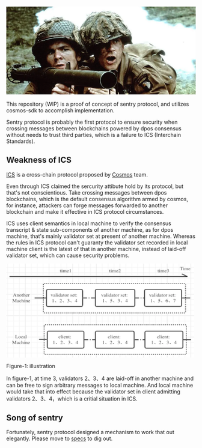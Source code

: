 ![logo](x/sentry/spec/asset/logo.png)

This repository (WIP) is a proof of concept of sentry protocol, and utilizes cosmos-sdk to accomplish implementation.

Sentry protocol is  probably the first protocol to ensure security when crossing messages between blockchains powered by dpos consensus without needs to trust third parties, which is a failure to ICS (Interchain Standards).

## Weakness of ICS

[ICS](https://github.com/cosmos/ics) is a cross-chain protocol proposed by [Cosmos](https://github.com/cosmos) team.

Even through ICS claimed the sercurity attibute hold by its protocol, but that's not conscientious. Take crossing messages between dpos blockchains, which is the default consensus algorithm armed by cosmos, for instance, attackers can forge messages forwarded to another blockchain and make it effective in ICS protocol circumstances.

ICS uses client semantics in local machine to verify the consensus transcript & state sub-components of another machine, as for dpos machine, that's mainly validator set at present of another machine. Whereas the rules in ICS protocol can't guaranty the validator set recorded in local machine client is the latest of that in another machine, instead of laid-off validator set, which can cause security problems.

 <img src="x/sentry/spec/asset/figure.png" width = "500" height = "250" align=center />

Figure-1: illustration
  
In figure-1, at time 3, validators 2、3、4 are laid-off in another machine and can be free to sign arbitrary messages to local machine. And local machine would take that into effect because the validator set in client admitting validators 2、3、4，which is a critial situation in ICS.

## Song of sentry

Fortunately, sentry protocol designed a mechanism to work that out elegantly. Please move to [specs](x/sentry/spec/protocol.md) to dig out.
